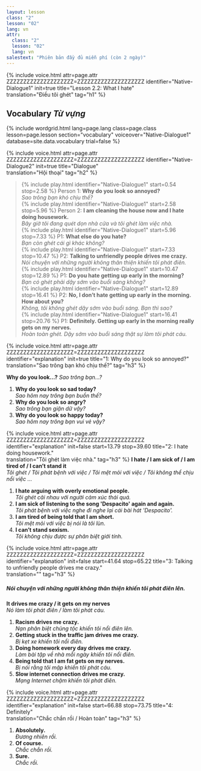 ```yaml
---
layout: lesson
class: "2"
lesson: "02"
lang: vn
attr:
  class: "2"
  lesson: "02"
  lang: vn
salestext: "Phiên bản đầy đủ miễn phí (còn 2 ngày)"
---
```


{%  include voice.html attr=page.attr      ZZZZZZZZZZZZZZZZZZZZ=ZZZZZZZZZZZZZZZZZZZZ
	identifier="Native-Dialogue1"  init=true
	title="Lesson 2.2: What I hate"        
	translation="Điều tôi ghét"
    tag="h1" %}


## Vocabulary   *Từ vựng*

{% include wordgrid.html lang=page.lang
		class=page.class 
		lesson=page.lesson 
		section="vocabulary"
		voiceover="Native-Dialogue1"
		database=site.data.vocabulary 
		trial=false %}


{%  include voice.html attr=page.attr       ZZZZZZZZZZZZZZZZZZZZ=ZZZZZZZZZZZZZZZZZZZZ
	identifier="Native-Dialogue2"  init=true
	title="Dialogue"        
	translation="Hội thoại"
    tag="h2" %}


> {% include play.html identifier="Native-Dialogue1" start=0.54 stop=2.58 %} Person 1: **Why do you look so annoyed?**    
> *Sao trông bạn khó chịu thế?*    
> {% include play.html identifier="Native-Dialogue1" start=2.58 stop=5.96 %} Person 2: **I am cleaning the house now and I hate doing housework.**    
> *Bây giờ tôi đang quét dọn nhà cửa và tôi ghét làm việc nhà.*     
> {% include play.html identifier="Native-Dialogue1" start=5.96 stop=7.33 %} P1: **What else do you hate?**    
> *Bạn còn ghét cái gì khác không?*    
> {% include play.html identifier="Native-Dialogue1" start=7.33 stop=10.47 %} P2: **Talking to unfriendly people drives me crazy.**    
> *Nói chuyện với những người không thân thiện khiến tôi phát điên.*    
> {% include play.html identifier="Native-Dialogue1" start=10.47 stop=12.89 %} P1: **Do you hate getting up early in the morning?**    
> *Bạn có ghét phải dậy sớm vào buổi sáng không?*    
> {% include play.html identifier="Native-Dialogue1" start=12.89 stop=16.41 %} P2: **No, I don’t hate getting up early in the morning. How about you?**    
> *Không, tôi không ghét dậy sớm vào buổi sáng. Bạn thì sao?*    
> {% include play.html identifier="Native-Dialogue1" start=16.41 stop=20.76 %} P1: **Definitely. Getting up early in the morning really gets on my nerves.**    
> *Hoàn toàn ghét. Dậy sớm vào buổi sáng thật sự làm tôi phát cáu.*    

{%  include voice.html attr=page.attr       ZZZZZZZZZZZZZZZZZZZZ=ZZZZZZZZZZZZZZZZZZZZ
	identifier="explanation"  init=true
	title="1: Why do you look so annoyed?"        
	translation="Sao trông bạn khó chịu thế?"
    tag="h3" %}
	
**Why do you look…?**     *Sao trông bạn...?*

1. **Why do you look so sad today?**  
*Sao hôm nay trông bạn buồn thế?*
2. **Why do you look so angry?**  
*Sao trông bạn giận dữ vậy?*
3. **Why do you look so happy today?**  
*Sao hôm nay trông bạn vui vẻ vậy?*

{%  include voice.html attr=page.attr       ZZZZZZZZZZZZZZZZZZZZ=ZZZZZZZZZZZZZZZZZZZZ
	identifier="explanation"  init=false start=13.79 stop=39.60
	title="2: I hate doing housework."        
	translation="Tôi ghét làm việc nhà."
    tag="h3" %}
**I hate / I am sick of / I am tired of / I can’t stand it**   
*Tôi ghét / Tôi phát bệnh với việc / Tôi mệt mỏi với việc / Tôi không thể chịu nổi việc ...*

1. **I hate arguing with overly emotional people.**  
*Tôi ghét cãi nhau với người cảm xúc thái quá.*
2. **I am sick of listening to the song 'Despacito' again and again.**  
*Tôi phát bệnh với việc nghe đi nghe lại cái bài hát 'Despacito'.*
3. **I am tired of being told that I am short.**  
*Tôi mệt mỏi với việc bị nói là tôi lùn.*
4. **I can’t stand sexism.**  
*Tôi không chịu được sự phân biệt giới tính.*

{%  include voice.html attr=page.attr       ZZZZZZZZZZZZZZZZZZZZ=ZZZZZZZZZZZZZZZZZZZZ
	identifier="explanation"  init=false start=41.64 stop=65.22
	title="3: Talking to unfriendly people drives me crazy."        
	translation=""
    tag="h3" %}
##### *Nói chuyện với những người không thân thiện khiến tôi phát điên lên.*
**It drives me crazy / it gets on my nerves**   
*Nó làm tôi phát điên / làm tôi phát cáu.*

1. **Racism drives me crazy.**  
*Nạn phân biệt chủng tộc khiến tôi nổi điên lên.*
2. **Getting stuck in the traffic jam drives me crazy.**  
*Bị kẹt xe khiến tôi nổi điên.*
3. **Doing homework every day drives me crazy.**  
*Làm bài tập về nhà mỗi ngày khiến tôi nổi điên.*
4. **Being told that I am fat gets on my nerves.**  
*Bị nói rằng tôi mập khiến tôi phát cáu.*
5. **Slow internet connection drives me crazy.**  
*Mạng Internet chậm khiến tôi phát điên.*

{%  include voice.html attr=page.attr       ZZZZZZZZZZZZZZZZZZZZ=ZZZZZZZZZZZZZZZZZZZZ
	identifier="explanation"  init=false start=66.88 stop=73.75 
	title="4: Definitely"        
	translation="Chắc chắn rồi / Hoàn toàn"
    tag="h3" %}

1. **Absolutely.**  
*Đương nhiên rồi.*
2. **Of course.**  
*Chắc chắn rồi.*
3. **Sure.**  
*Chắc rồi.*

